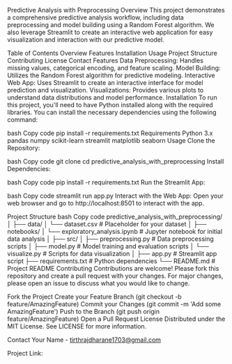 Predictive Analysis with Preprocessing
Overview
This project demonstrates a comprehensive predictive analysis workflow, including data preprocessing and model building using a Random Forest algorithm. We also leverage Streamlit to create an interactive web application for easy visualization and interaction with our predictive model.

Table of Contents
Overview
Features
Installation
Usage
Project Structure
Contributing
License
Contact
Features
Data Preprocessing: Handles missing values, categorical encoding, and feature scaling.
Model Building: Utilizes the Random Forest algorithm for predictive modeling.
Interactive Web App: Uses Streamlit to create an interactive interface for model prediction and visualization.
Visualizations: Provides various plots to understand data distributions and model performance.
Installation
To run this project, you'll need to have Python installed along with the required libraries. You can install the necessary dependencies using the following command:

bash
Copy code
pip install -r requirements.txt
Requirements
Python 3.x
pandas
numpy
scikit-learn
streamlit
matplotlib
seaborn
Usage
Clone the Repository:

bash
Copy code
git clone 
cd predictive_analysis_with_preprocessing
Install Dependencies:

bash
Copy code
pip install -r requirements.txt
Run the Streamlit App:

bash
Copy code
streamlit run app.py
Interact with the Web App: Open your web browser and go to http://localhost:8501 to interact with the app.

Project Structure
bash
Copy code
predictive_analysis_with_preprocessing/
│
├── data/
│   └── dataset.csv        # Placeholder for your dataset
│
├── notebooks/
│   └── exploratory_analysis.ipynb  # Jupyter notebook for initial data analysis
│
├── src/
│   ├── preprocessing.py   # Data preprocessing scripts
│   ├── model.py           # Model training and evaluation scripts
│   └── visualize.py       # Scripts for data visualization
│
├── app.py                 # Streamlit app script
├── requirements.txt       # Python dependencies
└── README.md              # Project README
Contributing
Contributions are welcome! Please fork this repository and create a pull request with your changes. For major changes, please open an issue to discuss what you would like to change.

Fork the Project
Create your Feature Branch (git checkout -b feature/AmazingFeature)
Commit your Changes (git commit -m 'Add some AmazingFeature')
Push to the Branch (git push origin feature/AmazingFeature)
Open a Pull Request
License
Distributed under the MIT License. See LICENSE for more information.

Contact
Your Name - tirthrajdharane1703@gmail.com

Project Link: 
